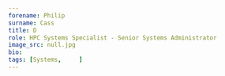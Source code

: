 ```yaml
---
forename: Philip
surname: Cass
title: D
role: HPC Systems Specialist - Senior Systems Administrator
image_src: null.jpg
bio: 
tags: [Systems,     ] 
---
```

